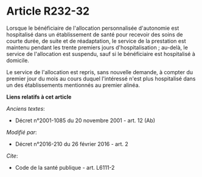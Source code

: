 # Article R232-32

Lorsque le bénéficiaire de l'allocation personnalisée d'autonomie est hospitalisé dans un établissement de santé pour
recevoir des soins de courte durée, de suite et de réadaptation, le service de la prestation est maintenu pendant les trente
premiers jours d'hospitalisation ; au-delà, le service de l'allocation est suspendu, sauf si le bénéficiaire est hospitalisé
à domicile.  

Le service de l'allocation est repris, sans nouvelle demande, à compter du premier jour du mois au cours duquel l'intéressé
n'est plus hospitalisé dans un des établissements mentionnés au premier alinéa.

**Liens relatifs à cet article**

_Anciens textes_:

  - Décret n°2001-1085 du 20 novembre 2001 - art. 12 (Ab)

_Modifié par_:

  - Décret n°2016-210 du 26 février 2016 - art. 2

_Cite_:

  - Code de la santé publique - art. L6111-2
